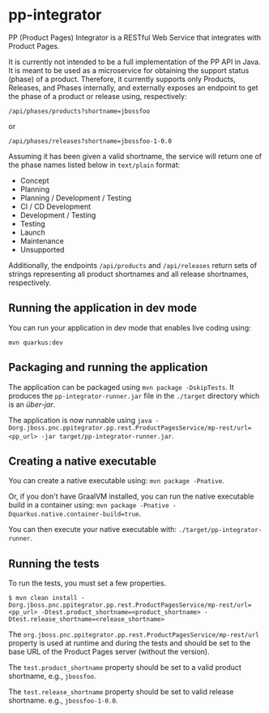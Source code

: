 # pp-integrator

PP (Product Pages) Integrator is a RESTful Web Service that integrates
with Product Pages.

It is currently not intended to be a full implementation of the PP API
in Java. It is meant to be used as a microservice for obtaining the
support status (phase) of a product. Therefore, it currently supports
only Products, Releases, and Phases internally, and externally exposes
an endpoint to get the phase of a product or release using,
respectively:

`/api/phases/products?shortname=jbossfoo`

or

`/api/phases/releases?shortname=jbossfoo-1-0.0`

Assuming it has been given a valid shortname, the service will return
one of the phase names listed below in `text/plain` format:

- Concept
- Planning
- Planning / Development / Testing
- CI / CD Development
- Development / Testing
- Testing
- Launch
- Maintenance
- Unsupported

Additionally, the endpoints `/api/products` and `/api/releases` return
sets of strings representing all product shortnames and all release
shortnames, respectively.

## Running the application in dev mode

You can run your application in dev mode that enables live coding using:

```
mvn quarkus:dev
```

## Packaging and running the application

The application can be packaged using `mvn package -DskipTests`. It
produces the `pp-integrator-runner.jar` file in the `./target` directory
which is an _über-jar_.

The application is now runnable using `java
-Dorg.jboss.pnc.ppitegrator.pp.rest.ProductPagesService/mp-rest/url=<pp_url>
-jar target/pp-integrator-runner.jar`.

## Creating a native executable

You can create a native executable using: `mvn package -Pnative`.

Or, if you don't have GraalVM installed, you can run the native
executable build in a container using: `mvn package -Pnative
-Dquarkus.native.container-build=true`.

You can then execute your native executable with:
`./target/pp-integrator-runner`.

## Running the tests

To run the tests, you must set a few properties.

```
$ mvn clean install -Dorg.jboss.pnc.ppitegrator.pp.rest.ProductPagesService/mp-rest/url=<pp_url> -Dtest.product_shortname=<product_shortname> -Dtest.release_shortname=<release_shortname>
```

The `org.jboss.pnc.ppitegrator.pp.rest.ProductPagesService/mp-rest/url`
property is used at runtime and during the tests and should be set to
the base URL of the Product Pages server (without the version).

The `test.product_shortname` property should be set to a valid product
shortname, e.g., `jbossfoo`.

The `test.release_shortname` property should be set to valid release
shortname. e.g., `jbossfoo-1-0.0`.
